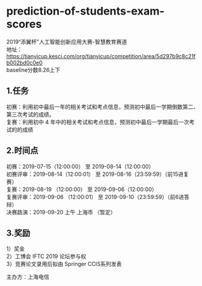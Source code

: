 # prediction-of-students-exam-scores
2019“添翼杯”人工智能创新应用大赛-智慧教育赛道  
地址：https://tianyicup.kesci.com/org/tianyicup/competition/area/5d297b9c8c21fb002bd0c0e0  
baseline分数8.26上下
## 1.任务
初赛：利用初中最后一年的相关考试和考点信息，预测初中最后一学期倒数第二、第三次考试的成绩。  
复赛：利用初中 4 年中的相关考试和考点信息，预测初中最后一学期最后一次考试的的成绩
## 2.时间点
初赛：2019-07-15（12:00:00） 至 2019-08-14（12:00:00）  
初赛评审：2019-08-14（12:00:01） 至 2019-08-16（23:59:59）（前15进复赛）  
复赛：2019-08-19 （12:00:00） 至 2019-09-06（12:00:00）  
复赛评审：2019-09-06 （12:00:01） 至 2019-09-10（23:59:59）（前6进答辩）  
决赛路演：2019-09-20 上午 上海市 （暂定）  
## 3.奖励
1）奖金  
2）工博会 IFTC 2019 论坛参与权  
3）竞赛论文录用后拟由 Springer CCIS系列发表  

主办方：上海电信
